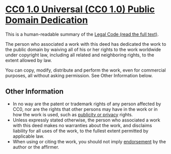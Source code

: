 # [CC0 1.0 Universal (CC0 1.0) Public Domain Dedication](https://creativecommons.org/publicdomain/zero/1.0/)

This is a human-readable summary of the [Legal Code (read the full text)](https://creativecommons.org/publicdomain/zero/1.0/legalcode). 

The person who associated a work with this deed has dedicated the work to 
the public domain by waiving all of his or her rights to the work worldwide 
under copyright law, including all related and neighboring rights, to the 
extent allowed by law.

You can copy, modify, distribute and perform the work, even for commercial 
purposes, all without asking permission. See Other Information below.

## Other Information

* In no way are the patent or trademark rights of any person affected by CC0, nor are the rights that other persons may have in the work or in how the work is used, such as [publicity or privacy](https://wiki.creativecommons.org/Frequently_Asked_Questions#When_are_publicity_rights_relevant.3F) rights.
* Unless expressly stated otherwise, the person who associated a work with this deed makes no warranties about the work, and disclaims liability for all uses of the work, to the fullest extent permitted by applicable law.
* When using or citing the work, you should not imply [endorsement](https://creativecommons.org/publicdomain/zero/1.0/) by the author or the affirmer.
